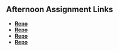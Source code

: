 ## Afternoon Assignment Links

* **[Repo](https://github.com/partypete92/<ASSIGNMENT_REPO>)**
* **[Repo](https://github.com/partypete92/Gifted_vue)**
* **[Repo](https://github.com/partypete92/<ASSIGNMENT_REPO>)**
* **[Repo](https://github.com/partypete92/<ASSIGNMENT_REPO>)**
